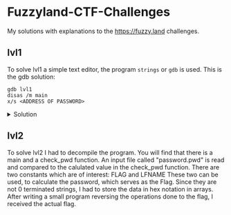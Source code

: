 # Fuzzyland-CTF-Challenges
My solutions with explanations to the https://fuzzy.land challenges.

## lvl1
To solve lvl1 a simple text editor, the program `strings` or `gdb` is used.
This is the gdb solution:
```
gdb lvl1
disas /m main
x/s <ADDRESS OF PASSWORD>
```
<details>
<summary>Solution</summary>

```
LosCTF{5tr1ngZ_FTW}
```
</details>

## lvl2
To solve lvl2 I had to decompile the program.
You will find that there is a main and a check_pwd function.
An input file called "password.pwd" is read and compared to the calulated value in the check_pwd function.
There are two constants which are of interest:
FLAG and LFNAME
These two can be used, to calculate the password, which serves as the Flag.
Since they are not 0 terminated strings, I had to store the data in hex notation in arrays.
After writing a small program reversing the operations done to the flag, I received the actual flag.

